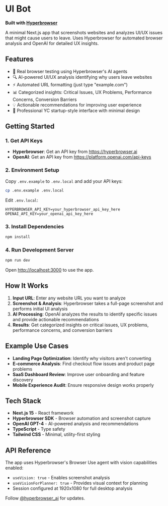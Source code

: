 # UI Bot

**Built with [Hyperbrowser](https://hyperbrowser.ai)**

A minimal Next.js app that screenshots websites and analyzes UI/UX issues that might cause users to leave. Uses Hyperbrowser for automated browser analysis and OpenAI for detailed UX insights.

## Features

- 🤖 Real browser testing using Hyperbrowser's AI agents
- 🔍 AI-powered UI/UX analysis identifying why users leave websites
- ⚡ Automated URL formatting (just type "example.com")
- 📊 Categorized insights: Critical Issues, UX Problems, Performance Concerns, Conversion Barriers
- 💡 Actionable recommendations for improving user experience
- 🎯 Professional YC startup-style interface with minimal design

## Getting Started

### 1. Get API Keys

- **Hyperbrowser**: Get an API key from https://hyperbrowser.ai
- **OpenAI**: Get an API key from https://platform.openai.com/api-keys

### 2. Environment Setup

Copy `.env.example` to `.env.local` and add your API keys:

```bash
cp .env.example .env.local
```

Edit `.env.local`:
```
HYPERBROWSER_API_KEY=your_hyperbrowser_api_key_here
OPENAI_API_KEY=your_openai_api_key_here
```

### 3. Install Dependencies

```bash
npm install
```

### 4. Run Development Server

```bash
npm run dev
```

Open [http://localhost:3000](http://localhost:3000) to use the app.

## How It Works

1. **Input URL**: Enter any website URL you want to analyze
2. **Screenshot & Analysis**: Hyperbrowser takes a full-page screenshot and performs initial UI analysis
3. **AI Processing**: OpenAI analyzes the results to identify specific issues and provide actionable recommendations
4. **Results**: Get categorized insights on critical issues, UX problems, performance concerns, and conversion barriers

## Example Use Cases

- **Landing Page Optimization**: Identify why visitors aren't converting
- **E-commerce Analysis**: Find checkout flow issues and product page problems  
- **SaaS Dashboard Review**: Improve user onboarding and feature discovery
- **Mobile Experience Audit**: Ensure responsive design works properly

## Tech Stack

- **Next.js 15** - React framework
- **Hyperbrowser SDK** - Browser automation and screenshot capture
- **OpenAI GPT-4** - AI-powered analysis and recommendations  
- **TypeScript** - Type safety
- **Tailwind CSS** - Minimal, utility-first styling

## API Reference

The app uses Hyperbrowser's Browser Use agent with vision capabilities enabled:

- `useVision: true` - Enables screenshot analysis
- `useVisionForPlanner: true` - Provides visual context for planning
- Session configured at 1920x1080 for full desktop analysis

Follow [@hyperbrowser_ai](https://x.com/hyperbrowser) for updates.
